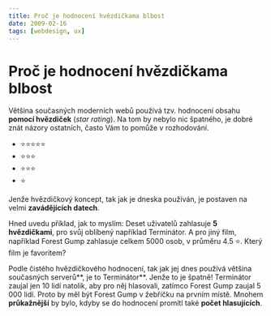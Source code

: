 ```yaml
---
title: Proč je hodnocení hvězdičkama blbost
date: 2009-02-16
tags: [webdesign, ux]
---
```



# Proč je hodnocení hvězdičkama blbost

Většina současných moderních webů používá tzv. hodnocení obsahu **pomocí hvězdiček**
(*star rating*). Na tom by nebylo nic špatného, je dobré znát názory
ostatních, často Vám to pomůže v rozhodování.

* ⭐️⭐️⭐️⭐️⭐️
* ⭐️⭐️⭐️
* ⭐️⭐️⭐️
* ⭐

Jenže hvězdičkový koncept, tak jak je dneska používán, je postaven na velmi **zavádějících datech**.

Hned uvedu příklad, jak to myslím: Deset uživatelů zahlasuje **5 hvězdičkami**,
pro svůj oblíbený například Terminátor. A pro jiný film, například Forest Gump
zahlasuje celkem 5000 osob, v průměru 4.5 ⭐️. Který film je favoritem?

Podle čistého hvězdičkového hodnocení, tak jak jej dnes používá většina současných serverů**, je to Terminátor**.
Jenže to je špatně! Terminátor zaujal jen 10 lidí natolik, aby pro něj hlasovali, zatímco Forest Gump zaujal 5 000 lidí.
Proto by měl být Forest Gump v žebříčku na prvním místě. Mnohem **průkažnější** by bylo,
kdyby se do hodnocení promítl také **počet hlasujících**.